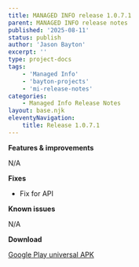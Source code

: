 ```yaml
---
title: MANAGED INFO release 1.0.7.1
parent: MANAGED INFO release notes
published: '2025-08-11'
status: publish
author: 'Jason Bayton'
excerpt: ''
type: project-docs
tags: 
    - 'Managed Info'
    - 'bayton-projects'
    - 'mi-release-notes'
categories: 
    - Managed Info Release Notes
layout: base.njk
eleventyNavigation: 
    title: Release 1.0.7.1
---
```


**Features & improvements**

N/A

**Fixes**

- Fix for API

**Known issues**

N/A

**Download**

[Google Play universal APK](https://cdn.bayton.org/download/projects/managed-info/mi_1071_universal.apk)
